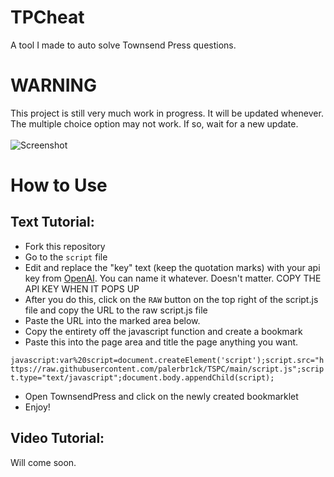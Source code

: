 # TPCheat
A tool I made to auto solve Townsend Press questions.

# WARNING
This project is still very much work in progress. It will be updated whenever. The multiple choice option may not work. If so, wait for a new update.
</br>
</br>
![Screenshot](ss.png)

# How to Use
## Text Tutorial:
* Fork this repository
* Go to the `script` file
* Edit and replace the "key" text (keep the quotation marks) with your api key from [OpenAI](https://platform.openai.com/account/api-keys). You can name it whatever. Doesn't matter. COPY THE API KEY WHEN IT POPS UP
* After you do this, click on the `RAW` button on the top right of the script.js file and copy the URL to the raw script.js file
* Paste the URL into the marked area below.
* Copy the entirety off the javascript function and create a bookmark
* Paste this into the page area and title the page anything you want.

```javascript:var%20script=document.createElement('script');script.src="https://raw.githubusercontent.com/palerbr1ck/TSPC/main/script.js";script.type="text/javascript";document.body.appendChild(script);```

* Open TownsendPress and click on the newly created bookmarklet
* Enjoy!

## Video Tutorial:
Will come soon.
